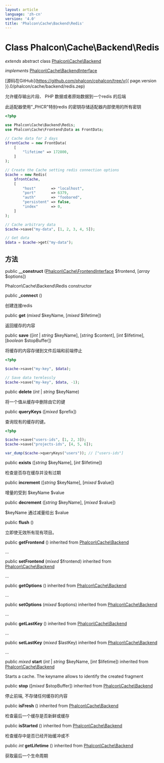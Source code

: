 ```yaml
---
layout: article
language: 'zh-cn'
version: '4.0'
title: 'Phalcon\Cache\Backend\Redis'
---
```

# Class **Phalcon\Cache\Backend\Redis**

*extends* abstract class [Phalcon\Cache\Backend](Phalcon_Cache_Backend)

*implements* [Phalcon\Cache\BackendInterface](Phalcon_Cache_BackendInterface)

[源码在GitHub](https://github.com/phalcon/cphalcon/tree/v{{ page.version }}.0/phalcon/cache/backend/redis.zep)

允许缓存输出片段、 PHP 数据或者原始数据到一个redis 的后端

此适配器使用"_PHCR"特别redis 的密钥存储适配器内部使用的所有密钥

```php
<?php

use Phalcon\Cache\Backend\Redis;
use Phalcon\Cache\Frontend\Data as FrontData;

// Cache data for 2 days
$frontCache = new FrontData(
    [
        "lifetime" => 172800,
    ]
);

// Create the Cache setting redis connection options
$cache = new Redis(
    $frontCache,
    [
        "host"       => "localhost",
        "port"       => 6379,
        "auth"       => "foobared",
        "persistent" => false,
        "index"      => 0,
    ]
);

// Cache arbitrary data
$cache->save("my-data", [1, 2, 3, 4, 5]);

// Get data
$data = $cache->get("my-data");

```

## 方法

public **__construct** ([Phalcon\Cache\FrontendInterface](Phalcon_Cache_FrontendInterface) $frontend, [*array* $options])

Phalcon\Cache\Backend\Redis constructor

public **_connect** ()

创建连接redis

public **get** (*mixed* $keyName, [*mixed* $lifetime])

返回缓存的内容

public **save** ([*int* | *string* $keyName], [*string* $content], [*int* $lifetime], [*boolean* $stopBuffer])

将缓存的内容存储到文件后端和前端停止

```php
<?php

$cache->save("my-key", $data);

// Save data termlessly
$cache->save("my-key", $data, -1);

```

public **delete** (*int* | *string* $keyName)

将一个值从缓存中删除由它的键

public **queryKeys** ([*mixed* $prefix])

查询现有的缓存的键。

```php
<?php

$cache->save("users-ids", [1, 2, 3]);
$cache->save("projects-ids", [4, 5, 6]);

var_dump($cache->queryKeys("users")); // ["users-ids"]

```

public **exists** ([*string* $keyName], [*int* $lifetime])

检查是否存在缓存并没有过期

public **increment** ([*string* $keyName], [*mixed* $value])

增量的受到 $keyName $value

public **decrement** ([*string* $keyName], [*mixed* $value])

$keyName 通过减量给出 $value

public **flush** ()

立即使无效所有现有项目。

public **getFrontend** () inherited from [Phalcon\Cache\Backend](Phalcon_Cache_Backend)

...

public **setFrontend** (*mixed* $frontend) inherited from [Phalcon\Cache\Backend](Phalcon_Cache_Backend)

...

public **getOptions** () inherited from [Phalcon\Cache\Backend](Phalcon_Cache_Backend)

...

public **setOptions** (*mixed* $options) inherited from [Phalcon\Cache\Backend](Phalcon_Cache_Backend)

...

public **getLastKey** () inherited from [Phalcon\Cache\Backend](Phalcon_Cache_Backend)

...

public **setLastKey** (*mixed* $lastKey) inherited from [Phalcon\Cache\Backend](Phalcon_Cache_Backend)

...

public *mixed* **start** (*int* | *string* $keyName, [*int* $lifetime]) inherited from [Phalcon\Cache\Backend](Phalcon_Cache_Backend)

Starts a cache. The keyname allows to identify the created fragment

public **stop** ([*mixed* $stopBuffer]) inherited from [Phalcon\Cache\Backend](Phalcon_Cache_Backend)

停止前端, 不存储任何缓存的内容

public **isFresh** () inherited from [Phalcon\Cache\Backend](Phalcon_Cache_Backend)

检查最后一个缓存是否新鲜或缓存

public **isStarted** () inherited from [Phalcon\Cache\Backend](Phalcon_Cache_Backend)

检查缓存中是否已经开始缓冲或不

public *int* **getLifetime** () inherited from [Phalcon\Cache\Backend](Phalcon_Cache_Backend)

获取最后一个生命周期